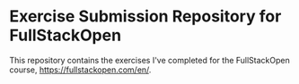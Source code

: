 # Exercise Submission Repository for FullStackOpen
This repository contains the exercises I've completed for the FullStackOpen course, https://fullstackopen.com/en/.